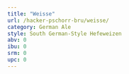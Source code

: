 ```yaml
---
title: "Weisse"
url: /hacker-pschorr-bru/weisse/
category: German Ale
style: South German-Style Hefeweizen
abv: 0
ibu: 0
srm: 0
upc: 0
---
```


